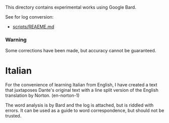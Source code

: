 This directory contains experimental works using Google Bard.

See for log conversion:

* [scripts/REAEME.md](https://github.com/7shi/dante-la-el/blob/main/scripts/README.md)

### Warning

Some corrections have been made, but accuracy cannot be guaranteed.

# Italian

For the convenience of learning Italian from English, I have created a text that juxtaposes Dante's original text with a line split version of the English translation by Norton. (en-norton-1)

The word analysis is by Bard and the log is attached, but is riddled with errors. It can be used as a guide to word correspondence, but should not be trusted.
